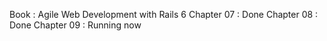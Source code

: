 Book : Agile Web Development with Rails 6
Chapter 07 : Done
Chapter 08 : Done
Chapter 09 : Running now

